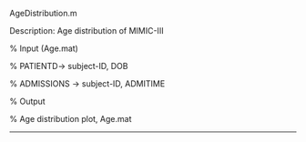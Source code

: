 AgeDistribution.m

Description: Age distribution of MIMIC-III

% Input (Age.mat)

% PATIENTD-> subject-ID, DOB

% ADMISSIONS -> subject-ID, ADMITIME


% Output

% Age distribution plot, Age.mat

---------------------------------------------------------------------------------------
